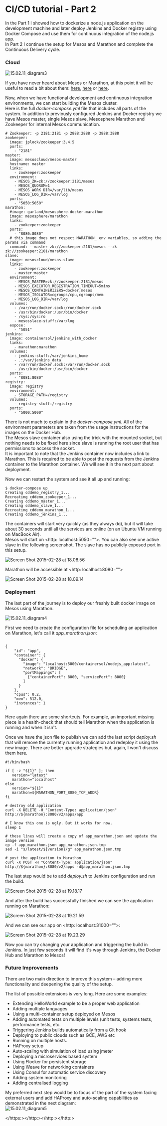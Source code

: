 # CI/CD tutorial - Part 2

In the Part 1 I showed how to dockerize a node.js application on the development machine and later deploy Jenkins and Docker registry using Docker Compose and use them for continuous integration of the node.js app.  
In Part 2 I continue the setup for Mesos and Marathon and complete the Continuous Delivery cycle.

### Cloud

![15.02.11_diagram3][2]

If you have never heard about Mesos or Marathon, at this point it will be useful to read a bit about them: [here][3], [here][4] or [here][5].

Now, when we have functional development and continuous integration environments, we can start building the Mesos cluster.  
Here is the full _docker-compose.yml_ file that includes all parts of the system. In addition to previously configured Jenkins and Docker registry we have Mesos master, single Mesos slave, Mesosphere Marathon and Zookeeper for internal Mesos communication.

```
# Zookeeper: -p 2181:2181 -p 2888:2888 -p 3888:3888
zookeeper:
  image: jplock/zookeeper:3.4.5
  ports:
    - "2181"
master:
  image: mesoscloud/mesos-master
  hostname: master
  links:
    - zookeeper:zookeeper
  environment:
    - MESOS_ZK=zk://zookeeper:2181/mesos
    - MESOS_QUORUM=1
    - MESOS_WORK_DIR=/var/lib/mesos
    - MESOS_LOG_DIR=/var/log
  ports:
    - "5050:5050"
marathon:
  #image: garland/mesosphere-docker-marathon
  image: mesosphere/marathon
  links:
    - zookeeper:zookeeper
  ports:
    - "8080:8080"
  # this image does not respect MARATHON_ env variables, so adding the params via command
  command: --master zk://zookeeper:2181/mesos --zk zk://zookeeper:2181/marathon
slave:
  image: mesoscloud/mesos-slave
  links:
    - zookeeper:zookeeper
    - master:master
  environment:
    - MESOS_MASTER=zk://zookeeper:2181/mesos
    - MESOS_EXECUTOR_REGISTRATION_TIMEOUT=5mins
    - MESOS_CONTAINERIZERS=docker,mesos
    - MESOS_ISOLATOR=cgroups/cpu,cgroups/mem
    - MESOS_LOG_DIR=/var/log
  volumes:
    - /var/run/docker.sock:/run/docker.sock
    - /usr/bin/docker:/usr/bin/docker
    - /sys:/sys:ro
    - mesosslace-stuff:/var/log
  expose:
    - "5051"
jenkins:
  image: containersol/jenkins_with_docker
  links: 
    - marathon:marathon
  volumes:
    - jenkins-stuff:/var/jenkins_home
    - .:/var/jenkins_data
    - /var/run/docker.sock:/var/run/docker.sock
    - /usr/bin/docker:/usr/bin/docker
  ports: 
    - "8081:8080"
registry:
  image: registry
  environment:
    - STORAGE_PATH=/registry
  volumes:
    - registry-stuff:/registry
  ports: 
    - "5000:5000"
```



There is not much to explain in the _docker-compose.yml_. All of the environment parameters are taken from the usage instructions for the images on the Docker Hub.  
The Mesos slave container also using the trick with the mounted socket, but nothing needs to be fixed here since slave is running the root user that has permissions to access the socket.  
It is important to note that the Jenkins container now includes a link to Marathon. This is required to be able to post the requests from the Jenkins container to the Marathon container. We will see it in the next part about deployment.

Now we can restart the system and see it all up and running:

```
$ docker-compose up
Creating cddemo_registry_1...
Recreating cddemo_zookeeper_1...
Creating cddemo_master_1...
Creating cddemo_slave_1...
Recreating cddemo_marathon_1...
Creating cddemo_jenkins_1...
```



The containers will start very quickly (as they always do), but it will take about 30 seconds until all the services are online (on an Ubuntu VM running on MacBook Air).  
Mesos will start on <http: localhost:5050="">. You can also see one active slave in the following screenshot. The slave has no publicly exposed port in this setup.

![Screen Shot 2015-02-28 at 18.08.56][6]

Marathon will be accessible at <http: localhost:8080="">

![Screen Shot 2015-02-28 at 18.09.14][7]

### Deployment

The last part of the journey is to deploy our freshly built docker image on Mesos using Marathon.

![15.02.11_diagram4][8]

First we need to create the configuration file for scheduling an application on Marathon, let's call it _app_marathon.json_:

```

{
    "id": "app", 
    "container": {
      "docker": {
        "image": "localhost:5000/containersol/nodejs_app:latest",
        "network": "BRIDGE",
        "portMappings": [
          {"containerPort": 8000, "servicePort": 8000}
        ]
      }
    },
    "cpus": 0.2,
    "mem": 512.0,
    "instances": 1
}
```



Here again there are some shortcuts. For example, an important missing piece is a health-check that should tell Marathon when the application is running and when it isn't.

Once we have the json file to publish we can add the last script _deploy.sh_ that will remove the currently running application and redeploy it using the new image. There are better upgrade strategies but, again, I won't discuss them here.

```
#!/bin/bash

if [ -z "${1}" ]; then
   version="latest"
   marathon="localhost"
else
   version="${1}"
   marathon=${MARATHON_PORT_8080_TCP_ADDR}
fi

# destroy old application
curl -X DELETE -H "Content-Type: application/json" http://${marathon}:8080/v2/apps/app 

# I know this one is ugly. But it works for now.
sleep 1

# these lines will create a copy of app_marathon.json and update the image version
cp -f app_marathon.json app_marathon.json.tmp
sed -i "s/latest/${version}/g" app_marathon.json.tmp

# post the application to Marathon
curl -X POST -H "Content-Type: application/json" http://${marathon}:8080/v2/apps -d@app_marathon.json.tmp
```



The last step would be to add _deploy.sh_ to Jenkins configuration and run the build.

![Screen Shot 2015-02-28 at 19.18.17][9]

And after the build has successfully finished we can see the application running on Marathon:

![Screen Shot 2015-02-28 at 19.21.59][10]

And we can see our app on <http: localhost:31000="">:

![Screen Shot 2015-02-28 at 19.23.29][11]

Now you can try changing your application and triggering the build in Jenkins. In just few seconds it will find it's way through Jenkins, the Docker Hub and Marathon to Mesos!

### Future Improvements

There are two main direction to improve this system – adding more functionality and deepening the quality of the setup.

The list of possible extensions is very long. Here are some examples:

* Extending HelloWorld example to be a proper web application
* Adding multiple languages
* Using a multi-container setup deployed on Mesos
* Adding automated tests on multiple levels (unit tests, systems tests, performance tests, etc.
* Triggering Jenkins builds automatically from a Git hook
* Deploying to public clouds such as GCE, AWS etc
* Running on multiple hosts.
* HAProxy setup
* Auto-scaling with simulation of load using jmeter
* Deploying a microservices based system
* Using Flocker for persistent storage
* Using Weave for networking containers
* Using Consul for automatic service discovery
* Adding system monitoring
* Adding centralised logging

My preferred next step would be to focus of the part of the system facing external users and add HAProxy and auto-scaling capabilities as demonstrated in the next diagram:  
![15.02.11_diagram5][12]

[1]: http://container-solutions.com/2015/03/continuous-delivery-with-docker-on-mesos-in-less-than-a-minute/
[2]: http://container-solutions.com/content/uploads/2015/02/15.02.11_diagram31-1024x725.jpg
[3]: http://iankent.uk/2014/02/26/a-quick-introduction-to-apache-mesos/
[4]: http://dharmeshkakadia.blogspot.nl/2013/07/introduction-to-apache-mesos.html
[5]: https://mesosphere.com/2013/09/26/docker-on-mesos/
[6]: http://container-solutions.com/content/uploads/2015/02/Screen-Shot-2015-02-28-at-18.08.561-228x300.png
[7]: http://container-solutions.com/content/uploads/2015/02/Screen-Shot-2015-02-28-at-18.09.141-300x137.png
[8]: http://container-solutions.com/content/uploads/2015/02/15.02.11_diagram41-1024x725.jpg
[9]: http://container-solutions.com/content/uploads/2015/06/Screen-Shot-2015-02-28-at-19.18.171.png
[10]: http://container-solutions.com/content/uploads/2015/06/Screen-Shot-2015-02-28-at-19.21.591.png
[11]: http://container-solutions.com/content/uploads/2015/06/Screen-Shot-2015-02-28-at-19.23.291.png
[12]: http://container-solutions.com/content/uploads/2015/02/15.02.11_diagram51-1024x725.jpg
[13]: http://martamarszal.com/
[14]: http://container-solutions.com/content/uploads/2015/02/CD_with_Mesos_Docker1.pdf
[15]: http://container-solutions.com/content/uploads/2015/02/15.02.11_diagram61-1024x725.jpg
[16]: http://1.gravatar.com/avatar/db809e8da651a7bfd7f84f8cc863c536?s=80&amp;d=mm&amp;r=g

  </https:></http:></http:></http:>